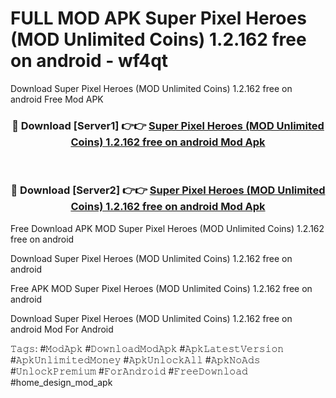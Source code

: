 # FULL MOD APK Super Pixel Heroes (MOD Unlimited Coins) 1.2.162 free on android - wf4qt
Download Super Pixel Heroes (MOD Unlimited Coins) 1.2.162 free on android Free Mod APK

<div align="center">
<h3>🔴 Download [Server1] 👉👉 <a href="https://apk-comot.site?title=Super_Pixel_Heroes_(MOD_Unlimited_Coins)_1.2.162_free_on_android">Super Pixel Heroes (MOD Unlimited Coins) 1.2.162 free on android Mod Apk</a></h3><br>

<h3>🔴 Download [Server2] 👉👉 <a href="https://apk-comot.site?title=Super_Pixel_Heroes_(MOD_Unlimited_Coins)_1.2.162_free_on_android">Super Pixel Heroes (MOD Unlimited Coins) 1.2.162 free on android Mod Apk</a></h3>
</div>


Free Download APK MOD Super Pixel Heroes (MOD Unlimited Coins) 1.2.162 free on android

Download Super Pixel Heroes (MOD Unlimited Coins) 1.2.162 free on android 

Free APK MOD Super Pixel Heroes (MOD Unlimited Coins) 1.2.162 free on android 

Download Super Pixel Heroes (MOD Unlimited Coins) 1.2.162 free on android Mod For Android

𝚃𝚊𝚐𝚜: #𝙼𝚘𝚍𝙰𝚙𝚔 #𝙳𝚘𝚠𝚗𝚕𝚘𝚊𝚍𝙼𝚘𝚍𝙰𝚙𝚔 #𝙰𝚙𝚔𝙻𝚊𝚝𝚎𝚜𝚝𝚅𝚎𝚛𝚜𝚒𝚘𝚗 #𝙰𝚙𝚔𝚄𝚗𝚕𝚒𝚖𝚒𝚝𝚎𝚍𝙼𝚘𝚗𝚎𝚢 #𝙰𝚙𝚔𝚄𝚗𝚕𝚘𝚌𝚔𝙰𝚕𝚕 #𝙰𝚙𝚔𝙽𝚘𝙰𝚍𝚜 #𝚄𝚗𝚕𝚘𝚌𝚔𝙿𝚛𝚎𝚖𝚒𝚞𝚖 #𝙵𝚘𝚛𝙰𝚗𝚍𝚛𝚘𝚒𝚍 #𝙵𝚛𝚎𝚎𝙳𝚘𝚠𝚗𝚕𝚘𝚊𝚍 #home_design_mod_apk